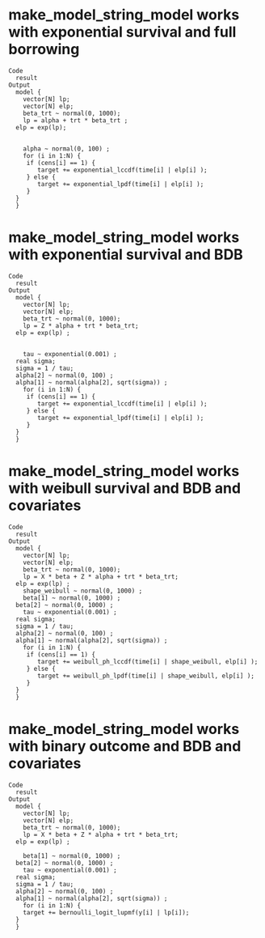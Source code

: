 # make_model_string_model works with exponential survival and full borrowing

    Code
      result
    Output
      model {
        vector[N] lp;
        vector[N] elp;
        beta_trt ~ normal(0, 1000);
        lp = alpha + trt * beta_trt ;
      elp = exp(lp);
        
        
        alpha ~ normal(0, 100) ;
        for (i in 1:N) {
         if (cens[i] == 1) {
            target += exponential_lccdf(time[i] | elp[i] );
         } else {
            target += exponential_lpdf(time[i] | elp[i] );
         }
      }
      }

# make_model_string_model works with exponential survival and BDB

    Code
      result
    Output
      model {
        vector[N] lp;
        vector[N] elp;
        beta_trt ~ normal(0, 1000);
        lp = Z * alpha + trt * beta_trt;
      elp = exp(lp) ;
        
        
        tau ~ exponential(0.001) ;
      real sigma;
      sigma = 1 / tau;
      alpha[2] ~ normal(0, 100) ;
      alpha[1] ~ normal(alpha[2], sqrt(sigma)) ;
        for (i in 1:N) {
         if (cens[i] == 1) {
            target += exponential_lccdf(time[i] | elp[i] );
         } else {
            target += exponential_lpdf(time[i] | elp[i] );
         }
      }
      }

# make_model_string_model works with weibull survival and BDB and covariates

    Code
      result
    Output
      model {
        vector[N] lp;
        vector[N] elp;
        beta_trt ~ normal(0, 1000);
        lp = X * beta + Z * alpha + trt * beta_trt;
      elp = exp(lp) ;
        shape_weibull ~ normal(0, 1000) ;
        beta[1] ~ normal(0, 1000) ;
      beta[2] ~ normal(0, 1000) ;
        tau ~ exponential(0.001) ;
      real sigma;
      sigma = 1 / tau;
      alpha[2] ~ normal(0, 100) ;
      alpha[1] ~ normal(alpha[2], sqrt(sigma)) ;
        for (i in 1:N) {
         if (cens[i] == 1) {
            target += weibull_ph_lccdf(time[i] | shape_weibull, elp[i] );
         } else {
            target += weibull_ph_lpdf(time[i] | shape_weibull, elp[i] );
         }
      }
      }

# make_model_string_model works with binary outcome and BDB and covariates

    Code
      result
    Output
      model {
        vector[N] lp;
        vector[N] elp;
        beta_trt ~ normal(0, 1000);
        lp = X * beta + Z * alpha + trt * beta_trt;
      elp = exp(lp) ;
        
        beta[1] ~ normal(0, 1000) ;
      beta[2] ~ normal(0, 1000) ;
        tau ~ exponential(0.001) ;
      real sigma;
      sigma = 1 / tau;
      alpha[2] ~ normal(0, 100) ;
      alpha[1] ~ normal(alpha[2], sqrt(sigma)) ;
        for (i in 1:N) {
        target += bernoulli_logit_lupmf(y[i] | lp[i]);
      }
      }

